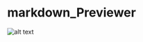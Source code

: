 # markdown_Previewer
![alt text](https://www.freecodecamp.org/news/content/images/2020/06/markdown-previewer.png)

